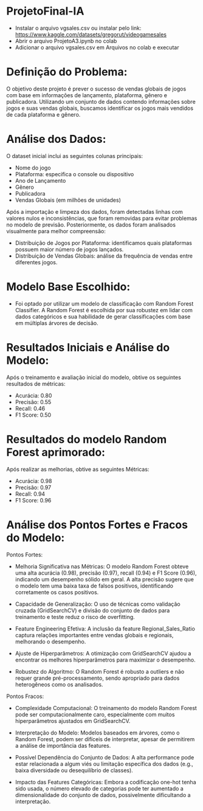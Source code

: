 # ProjetoFinal-IA

* Instalar o arquivo vgsales.csv ou instalar pelo link: https://www.kaggle.com/datasets/gregorut/videogamesales
* Abrir o arquivo ProjetoA3.ipynb no colab 
* Adicionar o arquivo vgsales.csv em Arquivos no colab e executar

# Definição do Problema:

O objetivo deste projeto é prever o sucesso de vendas globais de jogos com base em informações de lançamento, plataforma, gênero e publicadora. Utilizando um conjunto de dados contendo informações sobre jogos e suas vendas globais, buscamos identificar os jogos mais vendidos de cada plataforma e gênero.

# Análise dos Dados:

O dataset inicial inclui as seguintes colunas principais:

* Nome do jogo
* Plataforma: especifica o console ou dispositivo
* Ano de Lançamento
* Gênero
* Publicadora
* Vendas Globais (em milhões de unidades)
  
Após a importação e limpeza dos dados, foram detectadas linhas com valores nulos e inconsistências, que foram removidas para evitar problemas no modelo de previsão. Posteriormente, os dados foram analisados visualmente para melhor compreensão:

* Distribuição de Jogos por Plataforma: identificamos quais plataformas possuem maior número de jogos lançados.
* Distribuição de Vendas Globais: análise da frequência de vendas entre diferentes jogos.

# Modelo Base Escolhido:

* Foi optado por utilizar um modelo de classificação com Random Forest Classifier. A Random Forest é escolhida por sua robustez em lidar com dados categóricos e sua habilidade de gerar classificações com base em múltiplas árvores de decisão.

# Resultados Iniciais e Análise do Modelo:

Após o treinamento e avaliação inicial do modelo, obtive os seguintes resultados de métricas:

* Acurácia: 0.80
* Precisão: 0.55
* Recall: 0.46
* F1 Score: 0.50

# Resultados do modelo Random Forest aprimorado:

Após realizar as melhorias, obtive as seguintes Métricas:

* Acurácia: 0.98
* Precisão: 0.97
* Recall: 0.94
* F1 Score: 0.96
  
# Análise dos Pontos Fortes e Fracos do Modelo:

Pontos Fortes:

* Melhoria Significativa nas Métricas:
O modelo Random Forest obteve uma alta acurácia (0.98), precisão (0.97), recall (0.94) e F1 Score (0.96), indicando um desempenho sólido em geral.
A alta precisão sugere que o modelo tem uma baixa taxa de falsos positivos, identificando corretamente os casos positivos.

* Capacidade de Generalização:
O uso de técnicas como validação cruzada (GridSearchCV) e divisão do conjunto de dados para treinamento e teste reduz o risco de overfitting.

* Feature Engineering Efetiva:
A inclusão da feature Regional_Sales_Ratio captura relações importantes entre vendas globais e regionais, melhorando o desempenho.

* Ajuste de Hiperparâmetros:
A otimização com GridSearchCV ajudou a encontrar os melhores hiperparâmetros para maximizar o desempenho.

* Robustez do Algoritmo:
O Random Forest é robusto a outliers e não requer grande pré-processamento, sendo apropriado para dados heterogêneos como os analisados.
  
Pontos Fracos:

* Complexidade Computacional:
O treinamento do modelo Random Forest pode ser computacionalmente caro, especialmente com muitos hiperparâmetros ajustados em GridSearchCV.

* Interpretação do Modelo:
Modelos baseados em árvores, como o Random Forest, podem ser difíceis de interpretar, apesar de permitirem a análise de importância das features.

* Possível Dependência do Conjunto de Dados:
A alta performance pode estar relacionada a algum viés ou limitação específica dos dados (e.g., baixa diversidade ou desequilíbrio de classes).

* Impacto das Features Categóricas:
Embora a codificação one-hot tenha sido usada, o número elevado de categorias pode ter aumentado a dimensionalidade do conjunto de dados, possivelmente dificultando a interpretação.
